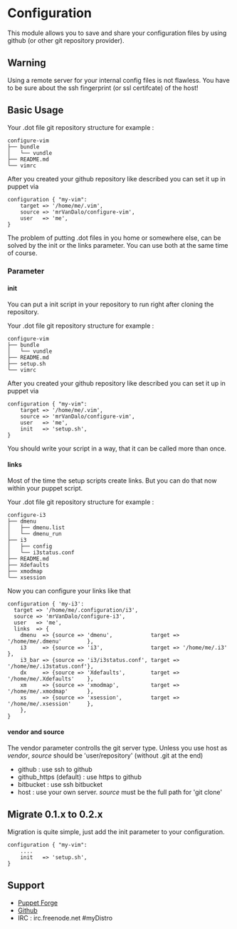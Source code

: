 # Configuration

This module allows you to save and share your configuration files by using github (or other git repository provider).

## Warning

Using a remote server for your internal config files is not flawless.
You have to be sure about the ssh fingerprint (or ssl certifcate) of the host!

## Basic Usage

Your .dot file git repository structure for example :

    configure-vim
    ├── bundle
    │   └── vundle
    ├── README.md
    └── vimrc


After you created your github repository like described you can set it up in puppet via 

    configuration { "my-vim":
        target => '/home/me/.vim',
        source => 'mrVanDalo/configure-vim',
        user   => 'me',
    }

The problem of putting .dot files in you home or somewhere else, can be solved by the init or the links parameter.
You can use both at the same time of course.


### Parameter 

#### init 

You can put a init script in your repository to run right after cloning the repository.

Your .dot file git repository structure for example :

    configure-vim
    ├── bundle
    │   └── vundle
    ├── README.md
    ├── setup.sh
    └── vimrc


After you created your github repository like described you can set it up in puppet via 

    configuration { "my-vim":
        target => '/home/me/.vim',
        source => 'mrVanDalo/configure-vim',
        user   => 'me',
        init   => 'setup.sh',
    }

You should write your script in a way, that it can be called more than once.

#### links

Most of the time the setup scripts create links. But you can do that now within your puppet script.

Your .dot file git repository structure for example :

    configure-i3
    ├── dmenu
    │   ├── dmenu.list
    │   └── dmenu_run
    ├── i3
    │   ├── config
    │   └── i3status.conf
    ├── README.md
    ├── Xdefaults
    ├── xmodmap
    └── xsession

Now you can configure your links like that

    configuration { 'my-i3':
      target => '/home/me/.configuration/i3',
      source => 'mrVanDalo/configure-i3',
      user   => 'me',
      links  => { 
        dmenu  => {source => 'dmenu',            target => '/home/me/.dmenu'        },
        i3     => {source => 'i3',               target => '/home/me/.i3'           },
        i3_bar => {source => 'i3/i3status.conf', target => '/home/me/.i3status.conf'},
        dx     => {source => 'Xdefaults',        target => '/home/me/.Xdefaults'    },
        xm     => {source => 'xmodmap',          target => '/home/me/.xmodmap'      },
        xs     => {source => 'xsession',         target => '/home/me/.xsession'     },
        },
    }


#### vendor and source

The vendor parameter controlls the git server type.
Unless you use host as _vendor_, _source_ should be 'user/repository' (without .git at the end)

* github : use ssh to github 
* github_https (default) : use https to github
* bitbucket : use ssh bitbucket
* host : use your own server. _source_ must be the full path for 'git clone'


## Migrate 0.1.x to 0.2.x

Migration is quite simple, just add the init parameter to your configuration.

    configuration { "my-vim":
        ....
        init   => 'setup.sh',
    }
    

## Support

* [Puppet Forge](https://forge.puppetlabs.com/myDistro/configuration)
* [Github](http://github.com/myDistro/configuration)
* IRC : irc.freenode.net #myDistro


